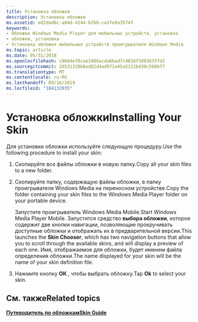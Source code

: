 ```yaml
---
title: Установка обложки
description: Установка обложки
ms.assetid: ed2dad6c-a84d-4244-b766-ca37e9a3574f
keywords:
- Обложки Windows Media Player для мобильных устройств, установка
- обложки, установка
- Установка обложек мобильных устройств проигрывателя Windows Media
ms.topic: article
ms.date: 05/31/2018
ms.openlocfilehash: c9684e78cae2486acda6bad7c4816f3d9363ffd2
ms.sourcegitcommit: 2d531328b6ed82d4ad971a45a5131b430c5866f7
ms.translationtype: MT
ms.contentlocale: ru-RU
ms.lasthandoff: 09/16/2019
ms.locfileid: "104132935"
---
```

# <a name="installing-your-skin"></a><span data-ttu-id="f0a4d-106">Установка обложки</span><span class="sxs-lookup"><span data-stu-id="f0a4d-106">Installing Your Skin</span></span>

<span data-ttu-id="f0a4d-107">Для установки обложки используйте следующую процедуру.</span><span class="sxs-lookup"><span data-stu-id="f0a4d-107">Use the following procedure to install your skin:</span></span>

1.  <span data-ttu-id="f0a4d-108">Скопируйте все файлы обложки в новую папку.</span><span class="sxs-lookup"><span data-stu-id="f0a4d-108">Copy all your skin files to a new folder.</span></span>
2.  <span data-ttu-id="f0a4d-109">Скопируйте папку, содержащую файлы обложки, в папку проигрывателя Windows Media на переносном устройстве.</span><span class="sxs-lookup"><span data-stu-id="f0a4d-109">Copy the folder containing your skin files to the Windows Media Player folder on your portable device.</span></span>

    <span data-ttu-id="f0a4d-110">Запустите проигрыватель Windows Media Mobile.</span><span class="sxs-lookup"><span data-stu-id="f0a4d-110">Start Windows Media Player Mobile.</span></span> <span data-ttu-id="f0a4d-111">Запустится средство **выбора обложки**, которое содержит две кнопки навигации, позволяющие прокручивать доступные обложки и отображать их в предварительной версии.</span><span class="sxs-lookup"><span data-stu-id="f0a4d-111">This launches the **Skin Chooser**, which has two navigation buttons that allow you to scroll through the available skins, and will display a preview of each one.</span></span> <span data-ttu-id="f0a4d-112">Имя, отображаемое для обложки, будет именем файла определения обложки.</span><span class="sxs-lookup"><span data-stu-id="f0a4d-112">The name displayed for your skin will be the name of your skin definition file.</span></span>

3.  <span data-ttu-id="f0a4d-113">Нажмите кнопку **ОК** , чтобы выбрать обложку.</span><span class="sxs-lookup"><span data-stu-id="f0a4d-113">Tap **Ok** to select your skin.</span></span>

## <a name="related-topics"></a><span data-ttu-id="f0a4d-114">См. также</span><span class="sxs-lookup"><span data-stu-id="f0a4d-114">Related topics</span></span>

<dl> <dt>

[<span data-ttu-id="f0a4d-115">**Путеводитель по обложкам**</span><span class="sxs-lookup"><span data-stu-id="f0a4d-115">**Skin Guide**</span></span>](skin-guide.md)
</dt> </dl>

 

 




